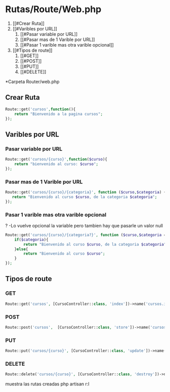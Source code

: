 
# Rutas/Route/Web.php

1. [[#Crear Ruta]]
2. [[#Varibles por URL]] 
   1. [[#Pasar variable por URL]]
   2. [[#Pasar mas de 1 Varible por URL]]
   3. [[#Pasar 1 varible mas otra varible opcional]]
3. [[#Tipos de route]]
   1. [[#GET]]
   2. [[#POST]]
   3. [[#PUT]]
   4. [[#DELETE]]

*Carpeta Router/web.php

## Crear Ruta
```php
Route::get('cursos',function(){
    return "Bienvenido a la pagina cursos";
});
```

## Varibles por URL

### Pasar variable por URL

```php
Route::get('cursos/{curso}',function($curso){
    return "bienvenido al curso: $curso";
});

```

### Pasar mas de 1 Varible por URL

 ```php
 Route::get('cursos/{curso}/{categoria}', function ($curso,$categoria) {
    return "Bienvenido al curso $curso, de la categoria $categoria";
});
 ```

### Pasar 1 varible mas otra varible opcional
? -Lo vuelve opcional la variable pero tambien hay que pasarle un valor null
```php
Route::get('cursos/{curso}/{categoria?}', function ($curso,$categoria = null) {
    if($categoria){
        return "Bienvenido al curso $curso, de la categoria $categoria";
    }else{
        return "Bienvenido al curso $curso";
    } 
});
```


## Tipos de route
### GET
```php
Route::get('cursos', [CursoController::class, 'index'])->name('cursos.index');
```
### POST
```php
Route::post('cursos',  [CursoController::class, 'store'])->name('cursos.store');
```
### PUT
```php
Route::put('cursos/{curso}', [CursoController::class, 'update'])->name('cursos.update');
```
### DELETE
```php
Route::delete('cursos/{curso}', [CursoController::class, 'destroy'])->name('cursos.destroy');
```



muestra las rutas creadas
php artisan r:l

